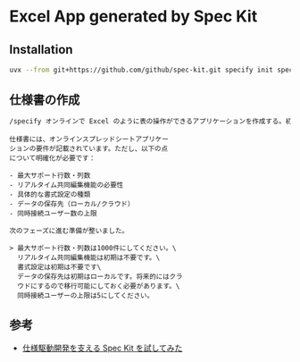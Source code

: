 # Excel App generated by Spec Kit

## Installation

```sh
uvx --from git+https://github.com/github/spec-kit.git specify init spec-driven-excel-app
```

## 仕様書の作成

```sh
/specify オンラインで Excel のように表の操作ができるアプリケーションを作成する。初期は複雑な機能は必要なく、表形式での入力や行列の追加、計算等ができることが望ましい。また、Excel/Google Spread Sheet に連携できるように、CSV 等での出力機能も必要である。将来的に、プロダクト内に Excel ライクな UI を実現するための調査・検証も兼ねた対応。
```

```
仕様書には、オンラインスプレッドシートアプリケー
ションの要件が記載されています。ただし、以下の点
について明確化が必要です：

- 最大サポート行数・列数
- リアルタイム共同編集機能の必要性
- 具体的な書式設定の種類
- データの保存先（ローカル/クラウド）
- 同時接続ユーザー数の上限

次のフェーズに進む準備が整いました。

> 最大サポート行数・列数は1000件にしてください。\
  リアルタイム共同編集機能は初期は不要です。\
  書式設定は初期は不要です\
  データの保存先は初期はローカルです。将来的にはクラ
  ウドにするので移行可能にしておく必要があります。\
  同時接続ユーザーの上限は5にしてください。
```

## 参考

- [仕様駆動開発を支える Spec Kit を試してみた](https://azukiazusa.dev/blog/spec-driven-development-with-spec-kit/)